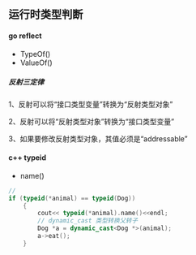 ## 运行时类型判断

#### go reflect

+ TypeOf()
+ ValueOf()

##### 反射三定律

1、反射可以将“接口类型变量”转换为“反射类型对象” 

2、反射可以将“反射类型对象”转换为“接口类型变量” 

3、如果要修改反射类型对象，其值必须是“addressable” 



#### c++ typeid

+ name()

```cpp
//     
if (typeid(*animal) == typeid(Dog))
    {
    	cout<< typeid(*animal).name()<<endl;
        // dynamic_cast 类型转换父转子
        Dog *a = dynamic_cast<Dog *>(animal);
        a->eat();
    }
```

